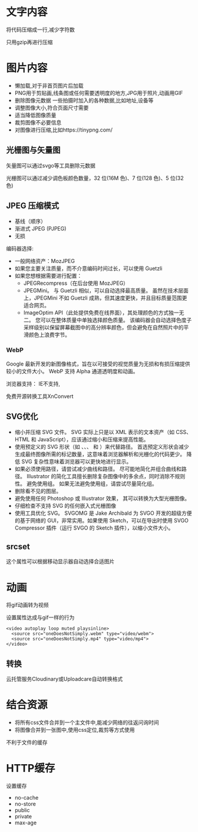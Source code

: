 # 文字内容
将代码压缩成一行,减少字符数

只用gzip再进行压缩

# 图片内容
- 懒加载,对于非首页图片后加载
- PNG用于剪贴画,线条图或任何需要透明度的地方,JPG用于照片,动画用GIF
- 删除图像元数据 一些拍摄时加入的各种数据,比如地址,设备等
- 调整图像大小,符合页面尺寸需要
- 适当降低图像质量
- 裁剪图像不必要信息
- 对图像进行压缩,比如https://tinypng.com/

## 光栅图与矢量图
矢量图可以通过svgo等工具删除元数据

光栅图可以通过减少调色板颜色数量，32 位(16M 色)、7 位(128 色)、5 位(32 色)

## JPEG 压缩模式
- 基线（顺序）
- 渐进式 JPEG (PJPEG) 
- 无损

编码器选择:
- 一般网络资产：MozJPEG
- 如果您主要关注质量，而不介意编码时间过长，可以使用 Guetzli
- 如果您想根据需要进行配置：
  - JPEGRecompress（在后台使用 MozJPEG）
  - JPEGMini。 与 Guetzli 相似，可以自动选择最高质量。 虽然在技术层面上，JPEGMini 不如 Guetzli 成熟，但其速度更快，并且目标质量范围更适合网页。
  - ImageOptim API（此处提供免费在线界面），其处理颜色的方式独一无二。 您可以在整体质量中单独选择颜色质量。 该编码器会自动选择色度子采样级别以保留屏幕截图中的高分辨率颜色，但会避免在自然照片中的平滑颜色上浪费字节。

### WebP
Google 最新开发的新图像格式，旨在以可接受的视觉质量为无损和有损压缩提供较小的文件大小。 WebP 支持 Alpha 通道透明度和动画。

浏览器支持：
IE不支持,

免费开源转换工具XnConvert

## SVG优化
- 缩小并压缩 SVG 文件。 SVG 实际上只是以 XML 表示的文本资产（如 CSS、HTML 和 JavaScript），应该通过缩小和压缩来提高性能。
- 使用预定义的 SVG 形状（如 <rect>、<circle>、<ellipse>、<line> 和 <polygon>）来代替路径。 首选预定义形状会减少生成最终图像所需的标记数量，这意味着浏览器解析和光栅化的代码更少。 降低 SVG 复杂性意味着浏览器可以更快地进行显示。
- 如果必须使用路径，请尝试减少曲线和路径。 尽可能地简化并组合曲线和路径。 Illustrator 的简化工具擅长删除复杂图像中的多余点，同时消除不规则性。
避免使用组。 如果无法避免使用组，请尝试尽量简化组。
- 删除看不见的图层。
- 避免使用任何 Photoshop 或 Illustrator 效果， 其可以转换为大型光栅图像。
- 仔细检查不支持 SVG 的任何嵌入式光栅图像
- 使用工具优化 SVG。 SVGOMG 是 Jake Archibald 为 SVGO 开发的超级方便的基于网络的 GUI，非常实用。如果使用 Sketch，可以在导出时使用 SVGO Compressor 插件（运行 SVGO 的 Sketch 插件），以缩小文件大小。

## srcset
这个属性可以根据移动显示器自动选择合适图片

# 动画
将gif动画转为视频

设置属性达成与gif一样的行为
```
<video autoplay loop muted playsinline>
  <source src="oneDoesNotSimply.webm" type="video/webm">
  <source src="oneDoesNotSimply.mp4" type="video/mp4">
</video>
```

## 转换
云托管服务Cloudinary或Uploadcare自动转换格式

# 结合资源
- 将所有css文件合并到一个主文件中,能减少网络的往返问询时间
- 将图像合并到一张图中,使用css定位,裁剪等方式使用

不利于文件的缓存

# HTTP缓存
设置缓存
- no-cache
- no-store
- public
- private
- max-age